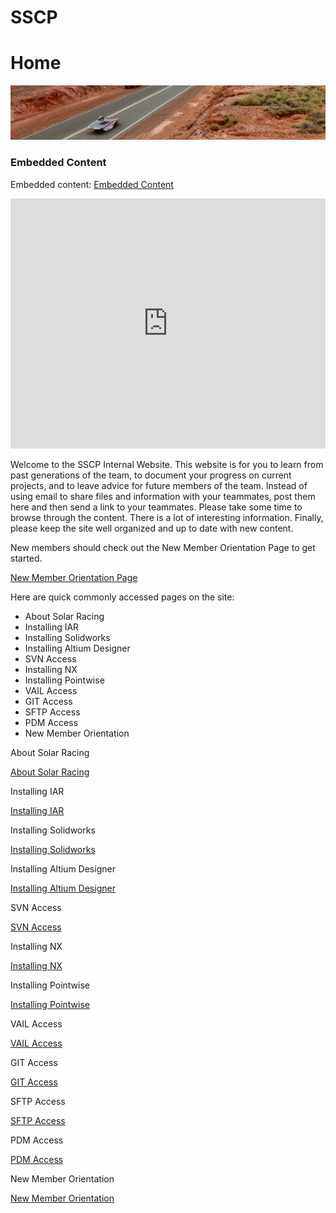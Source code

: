 # SSCP

# Home

![](../assets/image_c918ffa6a1.jpg)

[](https://www.google.com/calendar/embed?color=%23668CD9&src=ZThndTRkcDhuNW50Nm0xYTNrZW44N2JtZWtAZ3JvdXAuY2FsZW5kYXIuZ29vZ2xlLmNvbQ)

### Embedded Content

Embedded content: [Embedded Content](https://www.google.com/calendar/embed?color=%23668CD9&deb=-&embed_style=WyJhdDplbWI6c3QiLCIjZTBlMGUwIiwiI2VkZWRlZCIsIiM0MTg0ZjMiLCJyb2JvdG8iLCIjNjM2MzYzIiw1MDAsIiNmZmYiXQo&eopt=0&mode=agenda&showCalendars=1&showPrint=0&showTz=0&src=ZThndTRkcDhuNW50Nm0xYTNrZW44N2JtZWtAZ3JvdXAuY2FsZW5kYXIuZ29vZ2xlLmNvbQ)

<iframe width="100%" height="400" src="https://www.google.com/calendar/embed?color=%23668CD9&deb=-&embed_style=WyJhdDplbWI6c3QiLCIjZTBlMGUwIiwiI2VkZWRlZCIsIiM0MTg0ZjMiLCJyb2JvdG8iLCIjNjM2MzYzIiw1MDAsIiNmZmYiXQo&eopt=0&mode=agenda&showCalendars=1&showPrint=0&showTz=0&src=ZThndTRkcDhuNW50Nm0xYTNrZW44N2JtZWtAZ3JvdXAuY2FsZW5kYXIuZ29vZ2xlLmNvbQ" frameborder="0"></iframe>

Welcome to the SSCP Internal Website. This website is for you to learn from past generations of the team, to document your progress on current projects, and to leave advice for future members of the team. Instead of using email to share files and information with your teammates, post them here and then send a link to your teammates. Please take some time to browse through the content. There is a lot of interesting information. Finally, please keep the site well organized and up to date with new content. 

New members should check out the New Member Orientation Page to get started.

[ New Member Orientation Page](/stanford.edu/testduplicationsscp/home/new-member-orientation)

Here are quick commonly accessed pages on the site:

* About Solar Racing
* Installing IAR
* Installing Solidworks
* Installing Altium Designer
* SVN Access
* Installing NX
* Installing Pointwise
* VAIL Access
* GIT Access
* SFTP Access
* PDM Access
* New Member Orientation

About Solar Racing

[About Solar Racing](/stanford.edu/testduplicationsscp/about-solar-racing)

Installing IAR

[Installing IAR](/stanford.edu/testduplicationsscp/home/new-member-orientation/installing-software/installing-iar)

Installing Solidworks

[Installing Solidworks](/stanford.edu/testduplicationsscp/home/new-member-orientation/installing-software/installing-solidworks-and-hsmworks)

Installing Altium Designer

[Installing Altium Designer](/stanford.edu/testduplicationsscp/home/sscp-2020-2021/electrical-2020-2021/electrical-fundamentals/altium-designer-installation)

SVN Access

[SVN Access](/stanford.edu/testduplicationsscp/home/sscp-2020-2021/electrical-2020-2021/electrical-fundamentals/svn-using-altiums-internal-svn-tools)

Installing NX

[Installing NX](/stanford.edu/testduplicationsscp/home/new-member-orientation/installing-software/installing-nx)

Installing Pointwise

[Installing Pointwise](/stanford.edu/testduplicationsscp/home/it-administration/installing-pointwise)

VAIL Access

[VAIL Access](/stanford.edu/testduplicationsscp/home/new-member-orientation/vail-access)

GIT Access

[GIT Access](/stanford.edu/testduplicationsscp/home/new-member-orientation/git-access)

SFTP Access

[SFTP Access](/stanford.edu/testduplicationsscp/home/new-member-orientation/sftp-access)

PDM Access

[PDM Access](/stanford.edu/testduplicationsscp/home/new-member-orientation/pdm-access)

New Member Orientation

[New Member Orientation](/stanford.edu/testduplicationsscp/home/new-member-orientation)

